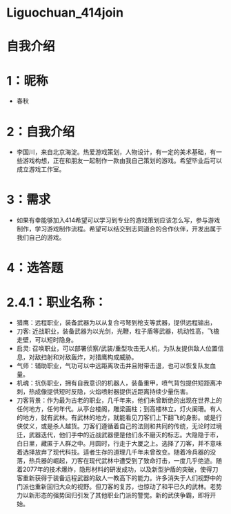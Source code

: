 # Liguochuan_414join
# 自我介绍
# 1：昵称
* 春秋
# 2：自我介绍
* 李国川，来自北京海淀。热爱游戏策划，人物设计，有一定的美术基础，有一些游戏构想，正在和朋友一起制作一款由我自己策划的游戏。希望毕业后可以成立游戏工作室。
# 3：需求
* 如果有幸能够加入414希望可以学习到专业的游戏策划应该怎么写，参与游戏制作，学习游戏制作流程。希望可以结交到志同道合的合作伙伴，开发出属于我们自己的游戏。
# 4：选答题
#  2.4.1：职业名称：
* 猎鹰：远程职业，装备武器为以从复合弓弩到枪支等武器，提供远程输出，
* 刀客: 近战职业，装备武器为以光剑，光鞭，粒子盾等武器，机动性高，飞檐走壁，可以短时隐身。
* 启灵: 召唤职业，可以部署侦察/武装/重型攻击无人机，为队友提供敌人位置信息，对敌扫射和对敌轰炸，对猎鹰构成威胁。
* 气师：辅助职业，气功可以中远距离攻击并且附带击退，也可以恢复队友血量。
* 机魂：抗伤职业，拥有自我意识的机器人，装备重甲，喷气背包提供短距离冲刺，热成像提供短时反隐，火焰喷射器提供近距离持续少量伤害。
* 刀客背景：作为最为古老的职业，几千年来，他们未曾断绝的出现在世界上的任何地方，任何年代。从亭台楼阁，雕梁画柱；到高楼林立，灯火阑珊。有人的地方，就有武林。有武林的地方，就能看见刀客们上下翻飞的身影。或是行侠仗义，或是杀人越货。刀客们遵循着自己的法则和共同的传统，无论时过境迁，武器迭代，他们手中的近战武器便是他们永不磨灭的标志。大隐隐于市，白日里，藏匿于人群之中。月圆时，行走于大厦之上。选择了刀客，并不意味着选择放弃了现代科技。适者生存的道理几千年未曾改变。随着冷兵器的没落，热兵器的崛起，刀客在现代武林中遭受到了致命打击，一度几乎绝迹。随着2077年的技术爆炸，隐形材料的研发成功，以及新型护盾的突破，使得刀客重新获得于装备远程武器的敌人一教高下的能力。许多消失于人们视野中的门派也重新回归大众的视野。但刀客的复苏，也惊动了和平已久的武林。老势力以新形态的强势回归引发了其他职业门派的警觉。新的武侠争霸，即将开始。
